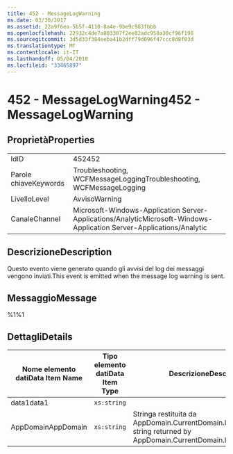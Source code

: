 ```yaml
---
title: 452 - MessageLogWarning
ms.date: 03/30/2017
ms.assetid: 22a9f6ea-5b5f-4110-8a4e-9be9c983fbbb
ms.openlocfilehash: 22932c4de7a803307f2ee82adc958a30cf96f198
ms.sourcegitcommit: 3d5d33f384eeba41b2dff79d096f47ccc8d8f03d
ms.translationtype: MT
ms.contentlocale: it-IT
ms.lasthandoff: 05/04/2018
ms.locfileid: "33465897"
---
```

# <a name="452---messagelogwarning"></a><span data-ttu-id="1695e-102">452 - MessageLogWarning</span><span class="sxs-lookup"><span data-stu-id="1695e-102">452 - MessageLogWarning</span></span>
## <a name="properties"></a><span data-ttu-id="1695e-103">Proprietà</span><span class="sxs-lookup"><span data-stu-id="1695e-103">Properties</span></span>  
  
|||  
|-|-|  
|<span data-ttu-id="1695e-104">Id</span><span class="sxs-lookup"><span data-stu-id="1695e-104">ID</span></span>|<span data-ttu-id="1695e-105">452</span><span class="sxs-lookup"><span data-stu-id="1695e-105">452</span></span>|  
|<span data-ttu-id="1695e-106">Parole chiave</span><span class="sxs-lookup"><span data-stu-id="1695e-106">Keywords</span></span>|<span data-ttu-id="1695e-107">Troubleshooting, WCFMessageLogging</span><span class="sxs-lookup"><span data-stu-id="1695e-107">Troubleshooting, WCFMessageLogging</span></span>|  
|<span data-ttu-id="1695e-108">Livello</span><span class="sxs-lookup"><span data-stu-id="1695e-108">Level</span></span>|<span data-ttu-id="1695e-109">Avviso</span><span class="sxs-lookup"><span data-stu-id="1695e-109">Warning</span></span>|  
|<span data-ttu-id="1695e-110">Canale</span><span class="sxs-lookup"><span data-stu-id="1695e-110">Channel</span></span>|<span data-ttu-id="1695e-111">Microsoft-Windows-Application Server-Applications/Analytic</span><span class="sxs-lookup"><span data-stu-id="1695e-111">Microsoft-Windows-Application Server-Applications/Analytic</span></span>|  
  
## <a name="description"></a><span data-ttu-id="1695e-112">Descrizione</span><span class="sxs-lookup"><span data-stu-id="1695e-112">Description</span></span>  
 <span data-ttu-id="1695e-113">Questo evento viene generato quando gli avvisi del log dei messaggi vengono inviati.</span><span class="sxs-lookup"><span data-stu-id="1695e-113">This event is emitted when the message log warning is sent.</span></span>  
  
## <a name="message"></a><span data-ttu-id="1695e-114">Messaggio</span><span class="sxs-lookup"><span data-stu-id="1695e-114">Message</span></span>  
 <span data-ttu-id="1695e-115">%1</span><span class="sxs-lookup"><span data-stu-id="1695e-115">%1</span></span>  
  
## <a name="details"></a><span data-ttu-id="1695e-116">Dettagli</span><span class="sxs-lookup"><span data-stu-id="1695e-116">Details</span></span>  
  
|<span data-ttu-id="1695e-117">Nome elemento dati</span><span class="sxs-lookup"><span data-stu-id="1695e-117">Data Item Name</span></span>|<span data-ttu-id="1695e-118">Tipo elemento dati</span><span class="sxs-lookup"><span data-stu-id="1695e-118">Data Item Type</span></span>|<span data-ttu-id="1695e-119">Descrizione</span><span class="sxs-lookup"><span data-stu-id="1695e-119">Description</span></span>|  
|--------------------|--------------------|-----------------|  
|<span data-ttu-id="1695e-120">data1</span><span class="sxs-lookup"><span data-stu-id="1695e-120">data1</span></span>|`xs:string`||  
|<span data-ttu-id="1695e-121">AppDomain</span><span class="sxs-lookup"><span data-stu-id="1695e-121">AppDomain</span></span>|`xs:string`|<span data-ttu-id="1695e-122">Stringa restituita da AppDomain.CurrentDomain.FriendlyName.</span><span class="sxs-lookup"><span data-stu-id="1695e-122">The string returned by AppDomain.CurrentDomain.FriendlyName.</span></span>|
